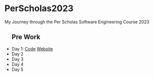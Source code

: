 # PerScholas2023
My Journey through the Per Scholas Software Engineering Course 2023
<ul>
  <h2>Pre Work</h2>
  <li>Day 1: <a href="https://github.com/ArnoldPires/PerScholas2023/tree/main/PreWorkDay1/Assignment1">Code</a>
    <a href="https://arnaldopires.com/PerScholas2023/PreWorkDay1/Assignment1/index.html"> Website</a>
  </li>
  <li>Day 2</li>
  <li>Day 3</li>
  <li>Day 4</li>
  <li>Day 5</li>
</ul>
<p></p>
